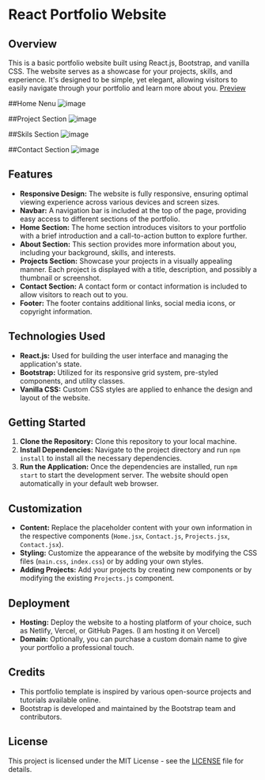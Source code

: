 # React Portfolio Website

## Overview
This is a basic portfolio website built using React.js, Bootstrap, and vanilla CSS. The website serves as a showcase for your projects, skills, and experience. It's designed to be simple, yet elegant, allowing visitors to easily navigate through your portfolio and learn more about you.
[Preview](https://vercel.com/manish-kumars-projects-2dc01cc3/portfolio/deployments)


##Home Nenu
![image](https://github.com/allaboutraj/Portfolio/assets/49842899/7fdaf115-fb62-4bc3-b741-d4807257246a)

##Project Section
![image](https://github.com/allaboutraj/Portfolio/assets/49842899/a203b290-8f34-45e2-b4cd-543a5f8d9e9c)

##Skils Section
![image](https://github.com/allaboutraj/Portfolio/assets/49842899/3684c937-a05e-463d-8afa-75fd4596e7d3)

##Contact Section
![image](https://github.com/allaboutraj/Portfolio/assets/49842899/9809eefb-39b4-4a74-9206-383fb6cb1b80)



## Features
- **Responsive Design:** The website is fully responsive, ensuring optimal viewing experience across various devices and screen sizes.
- **Navbar:** A navigation bar is included at the top of the page, providing easy access to different sections of the portfolio.
- **Home Section:** The home section introduces visitors to your portfolio with a brief introduction and a call-to-action button to explore further.
- **About Section:** This section provides more information about you, including your background, skills, and interests.
- **Projects Section:** Showcase your projects in a visually appealing manner. Each project is displayed with a title, description, and possibly a thumbnail or screenshot.
- **Contact Section:** A contact form or contact information is included to allow visitors to reach out to you.
- **Footer:** The footer contains additional links, social media icons, or copyright information.

## Technologies Used
- **React.js:** Used for building the user interface and managing the application's state.
- **Bootstrap:** Utilized for its responsive grid system, pre-styled components, and utility classes.
- **Vanilla CSS:** Custom CSS styles are applied to enhance the design and layout of the website.

## Getting Started
1. **Clone the Repository:** Clone this repository to your local machine.
2. **Install Dependencies:** Navigate to the project directory and run `npm install` to install all the necessary dependencies.
3. **Run the Application:** Once the dependencies are installed, run `npm start` to start the development server. The website should open automatically in your default web browser.

## Customization
- **Content:** Replace the placeholder content with your own information in the respective components (`Home.jsx`, `Contact.js`, `Projects.jsx`, `Contact.jsx`).
- **Styling:** Customize the appearance of the website by modifying the CSS files (`main.css`, `index.css`) or by adding your own styles.
- **Adding Projects:** Add your projects by creating new components or by modifying the existing `Projects.js` component.

## Deployment
- **Hosting:** Deploy the website to a hosting platform of your choice, such as Netlify, Vercel, or GitHub Pages. (I am hosting it on Vercel)
- **Domain:** Optionally, you can purchase a custom domain name to give your portfolio a professional touch.

## Credits
- This portfolio template is inspired by various open-source projects and tutorials available online.
- Bootstrap is developed and maintained by the Bootstrap team and contributors.

## License
This project is licensed under the MIT License - see the [LICENSE](LICENSE) file for details.
